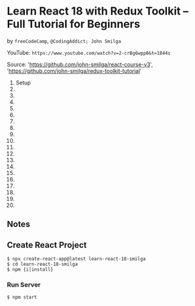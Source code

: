 # Learn React 18 with Redux Toolkit – Full Tutorial for Beginners
by `freeCodeCamp`, `@CodingAddict; John Smilga`

YouTube: `https://www.youtube.com/watch?v=2-crBg6wpp0&t=1844s`

Source: 'https://github.com/john-smilga/react-course-v3', 'https://github.com/john-smilga/redux-toolkit-tutorial'

01. Setup
02.
03.
04.
05.
06.
07.
08.
09.
10.
11.
12.
13.
14.
15.
16.
17.
18.
19.
20.

## Notes

## Create React Project

`$ npx create-react-app@latest learn-react-18-smilga`<br>
`$ cd learn-react-18-smilga`<br>
`$ npm {i|install}`<br>

### Run Server

`$ npm start`